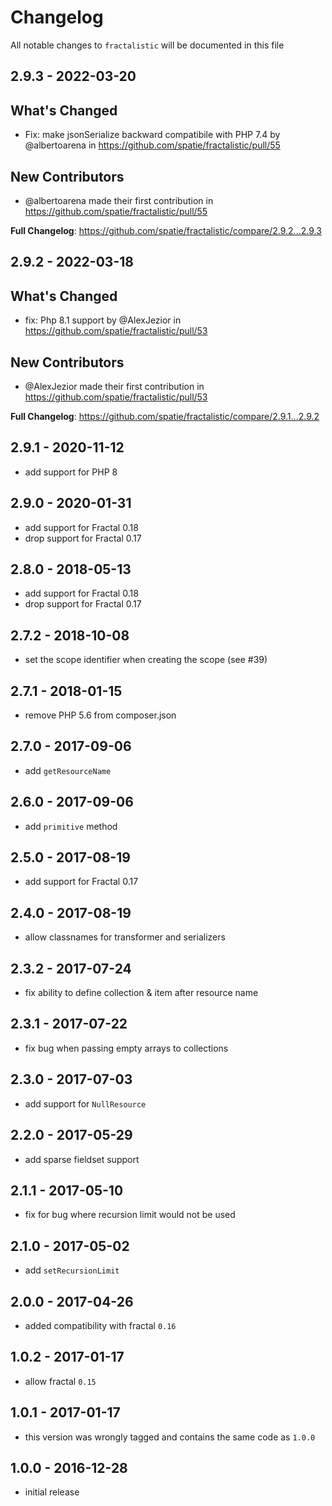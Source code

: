 # Changelog

All notable changes to `fractalistic` will be documented in this file

## 2.9.3 - 2022-03-20

## What's Changed

- Fix: make jsonSerialize backward compatibile with PHP 7.4 by @albertoarena in https://github.com/spatie/fractalistic/pull/55

## New Contributors

- @albertoarena made their first contribution in https://github.com/spatie/fractalistic/pull/55

**Full Changelog**: https://github.com/spatie/fractalistic/compare/2.9.2...2.9.3

## 2.9.2 - 2022-03-18

## What's Changed

- fix: Php 8.1 support by @AlexJezior in https://github.com/spatie/fractalistic/pull/53

## New Contributors

- @AlexJezior made their first contribution in https://github.com/spatie/fractalistic/pull/53

**Full Changelog**: https://github.com/spatie/fractalistic/compare/2.9.1...2.9.2

## 2.9.1 - 2020-11-12

- add support for PHP 8

## 2.9.0 - 2020-01-31

- add support for Fractal 0.18
- drop support for Fractal 0.17

## 2.8.0 - 2018-05-13

- add support for Fractal 0.18
- drop support for Fractal 0.17

## 2.7.2 - 2018-10-08

- set the scope identifier when creating the scope (see #39)

## 2.7.1 - 2018-01-15

- remove PHP 5.6 from composer.json

## 2.7.0 - 2017-09-06

- add `getResourceName`

## 2.6.0 - 2017-09-06

- add `primitive` method

## 2.5.0 - 2017-08-19

- add support for Fractal 0.17

## 2.4.0 - 2017-08-19

- allow classnames for transformer and serializers

## 2.3.2 - 2017-07-24

- fix ability to define collection & item after resource name

## 2.3.1 - 2017-07-22

- fix bug when passing empty arrays to collections

## 2.3.0 - 2017-07-03

- add support for `NullResource`

## 2.2.0 - 2017-05-29

- add sparse fieldset support

## 2.1.1 - 2017-05-10

- fix for bug where recursion limit would not be used

## 2.1.0 - 2017-05-02

- add `setRecursionLimit`

## 2.0.0 - 2017-04-26

- added compatibility with fractal `0.16`

## 1.0.2 - 2017-01-17

- allow fractal `0.15`

## 1.0.1 - 2017-01-17

- this version was wrongly tagged and contains the same code as `1.0.0`

## 1.0.0 - 2016-12-28

- initial release

